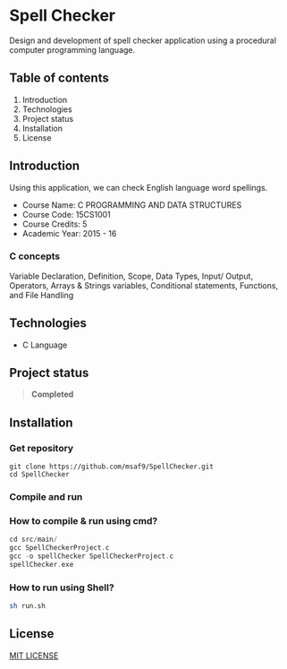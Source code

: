 # Spell Checker
Design and development of spell checker application using a procedural computer programming language.

## Table of contents
1. Introduction
2. Technologies
3. Project status
4. Installation
5. License

## Introduction
Using this application, we can check English language word spellings.

- Course Name: C PROGRAMMING AND DATA STRUCTURES
- Course Code: 15CS1001
- Course Credits: 5
- Academic Year: 2015 - 16

### C concepts 
Variable Declaration, Definition, Scope, Data Types, Input/ Output, Operators, Arrays & Strings variables, Conditional statements, Functions, and File Handling

## Technologies
- C Language

## Project status
> **Completed**

## Installation
### Get repository
```git
git clone https://github.com/msaf9/SpellChecker.git
cd SpellChecker
```

### Compile and run
### How to compile & run using cmd?
```c
cd src/main/
gcc SpellCheckerProject.c
gcc -o spellChecker SpellCheckerProject.c
spellChecker.exe
```
### How to run using Shell?
```sh
sh run.sh
```

## License
[MIT LICENSE](LICENSE)
